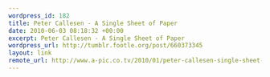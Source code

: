 ```yaml
--- 
wordpress_id: 182
title: Peter Callesen - A Single Sheet of Paper
date: 2010-06-03 08:18:32 +00:00
excerpt: Peter Callesen - A Single Sheet of Paper
wordpress_url: http://tumblr.footle.org/post/660373345
layout: link
remote_url: http://www.a-pic.co.tv/2010/01/peter-callesen-single-sheet-of-paper.html
---
```

